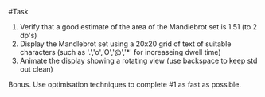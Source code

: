 #Task

1. Verify that a good estimate of the area of the Mandlebrot set is 1.51 (to 2 dp's)
2. Display the Mandlebrot set using a 20x20 grid of text of suitable characters (such as '.','o','O','@','*' for increaseing dwell time)
3. Animate the display showing a rotating view (use backspace to keep std out clean)

Bonus. Use optimisation techniques to complete #1 as fast as possible.
